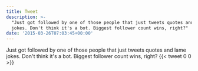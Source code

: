 ```yaml
---
title: Tweet
description: >-
  "Just got followed by one of those people that just tweets quotes and lame
  jokes. Don't think it's a bot. Biggest follower count wins, right?"
date: '2015-03-26T07:03:45+00:00'
---
```

Just got followed by one of those people that just tweets quotes and lame jokes. Don't think it's a bot. Biggest follower count wins, right?
      {{< tweet 0 0 >}}
    
